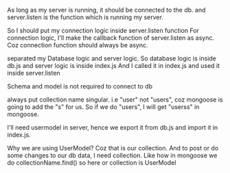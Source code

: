 As long as my server is running, it should be connected to the db.
and server.listen is the function which is running my server.

So I should put my connection logic inside server.listen function
For connection logic, I'll make the callback function of server.listen as async.
Coz connection function should always be async.


separated my Database logic and server logic.
So database logic is inside db.js and server logic is inside index.js
And I called it in index.js and used it inside server.listen

Schema and model is not required to connect to db

always put collection name singular. i.e "user" not "users", coz mongoose is going to add the "s" for us. So if we do "users", I will get "userss" in mongoose.

I'll need usermodel in server, hence we export it from db.js and import it in index.js.

Why we are using UserModel?
Coz that is our collection. And to post or do some changes to our db data, I need collection.
Like how in mongoose we do collectionName.find()
so here or collection is UserModel

